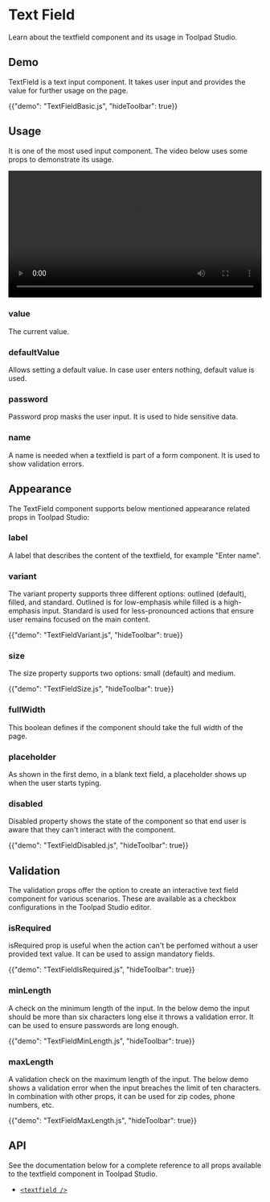 # Text Field

<p class="description">Learn about the textfield component and its usage in Toolpad Studio.</p>

## Demo

TextField is a text input component. It takes user input and provides the value for further usage on the page.

{{"demo": "TextFieldBasic.js", "hideToolbar": true}}

## Usage

It is one of the most used input component. The video below uses some props to demonstrate its usage.

<video controls width="100%" height="auto" style="contain" alt="textfield">
  <source src="/static/toolpad/docs/studio/components/textfield/textfield.mp4" type="video/mp4">
  Your browser does not support the video tag.
</video>

### value

The current value.

### defaultValue

Allows setting a default value. In case user enters nothing, default value is used.

### password

Password prop masks the user input. It is used to hide sensitive data.

### name

A name is needed when a textfield is part of a form component. It is used to show validation errors.

## Appearance

The TextField component supports below mentioned appearance related props in Toolpad Studio:

### label

A label that describes the content of the textfield, for example "Enter name".

### variant

The variant property supports three different options: outlined (default), filled, and standard. Outlined is for low-emphasis while filled is a high-emphasis input. Standard is used for less-pronounced actions that ensure user remains focused on the main content.

{{"demo": "TextFieldVariant.js", "hideToolbar": true}}

### size

The size property supports two options: small (default) and medium.

{{"demo": "TextFieldSize.js", "hideToolbar": true}}

### fullWidth

This boolean defines if the component should take the full width of the page.

### placeholder

As shown in the first demo, in a blank text field, a placeholder shows up when the user starts typing.

### disabled

Disabled property shows the state of the component so that end user is aware that they can't interact with the component.

{{"demo": "TextFieldDisabled.js", "hideToolbar": true}}

## Validation

The validation props offer the option to create an interactive text field component for various scenarios. These are available as a checkbox configurations in the Toolpad Studio editor.

### isRequired

isRequired prop is useful when the action can't be perfomed without a user provided text value. It can be used to assign mandatory fields.

{{"demo": "TextFieldIsRequired.js", "hideToolbar": true}}

### minLength

A check on the minimum length of the input. In the below demo the input should be more than six characters long else it throws a validation error. It can be used to ensure passwords are long enough.

{{"demo": "TextFieldMinLength.js", "hideToolbar": true}}

### maxLength

A validation check on the maximum length of the input. The below demo shows a validation error when the input breaches the limit of ten characters. In combination with other props, it can be used for zip codes, phone numbers, etc.

{{"demo": "TextFieldMaxLength.js", "hideToolbar": true}}

## API

See the documentation below for a complete reference to all props available to the textfield component in Toolpad Studio.

- [`<textfield />`](/toolpad/studio/reference/components/text-field/#properties)

